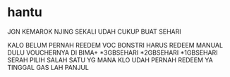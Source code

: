 # hantu
JGN KEMAROK NJING SEKALI UDAH CUKUP BUAT SEHARI

KALO BELUM PERNAH REEDEM VOC BONSTRI
HARUS REDEEM MANUAL DULU VOUCHERNYA DI BIMA+
*3GBSEHARI
*2GBSEHARI
*1GBSEHARI
SERAH PILIH SALAH SATU YG MANA
KLO UDAH PERNAH REDEEM YA TINGGAL GAS LAH PANJUL

